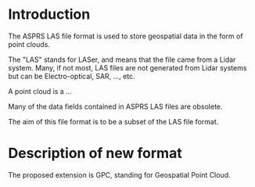 # Introduction

The ASPRS LAS file format is used to store geospatial data in the form
of point clouds.

The "LAS" stands for LASer, and means that the file came from a Lidar
system. Many, if not most, LAS files are not generated from Lidar
systems but can be Electro-optical, SAR, ..., etc.

A point cloud is a ...

Many of the data fields contained in ASPRS LAS files are obsolete.

The aim of this file format is to be a subset of the LAS file format.

# Description of new format

The proposed extension is GPC, standing for Geospatial Point Cloud.
